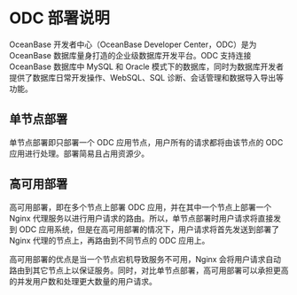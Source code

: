 # ODC 部署说明

OceanBase 开发者中心（OceanBase Developer Center，ODC）是为 OceanBase 数据库量身打造的企业级数据库开发平台。ODC 支持连接 OceanBase 数据库中 MySQL 和 Oracle 模式下的数据库，同时为数据库开发者提供了数据库日常开发操作、WebSQL、SQL 诊断、会话管理和数据导入导出等功能。

## 单节点部署

单节点部署即只部署一个 ODC 应用节点，用户所有的请求都将由该节点的 ODC 应用进行处理。部署简易且占用资源少。

## 高可用部署

高可用部署，即在多个节点上部署 ODC 应用，并在其中一个节点上部署一个 Nginx 代理服务以进行用户请求的路由。所以，单节点部署时用户请求将直接发到 ODC 应用系统，但是在高可用部署的情况下，用户请求将首先发送到部署了 Nginx 代理的节点上，再路由到不同节点的 ODC 应用上。

高可用部署的优点是当一个节点宕机导致服务不可用，Nginx 会将用户请求自动路由到其它节点上以保证服务。同时，对比单节点部署，高可用部署可以承担更高的并发用户数和处理更大数量的用户请求。
